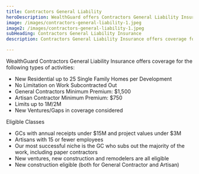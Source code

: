 ```yaml
---
title: Contractors General Liability
heroDescription: WealthGuard offers Contractors General Liability Insurance. 
image: /images/contractors-general-liability-1.jpeg
image2: /images/contractors-general-liability-1.jpeg
subHeading: Contractors General Liability Insurance
description: Contractors General Liability Insurance offers coverage for the small general contractor and artisan performing either commercial or residential work.

---
```

<!-- Markdown generator - https://jaspervdj.be/lorem-markdownum/ -->

WealthGuard Contractors General Liability Insurance offers coverage for the following types of activities:

- New Residential up to 25 Single Family Homes per Development
- No Limitation on Work Subcontracted Out
- General Contractors Minimum Premium: $1,500
- Artisan Contractor Minimum Premium: $750
- Limits up to $1M/$2M
- New Ventures/Gaps in coverage considered

Eligible Classes

- GCs with annual receipts under $15M and project values under $3M
- Artisans with 15 or fewer employees
- Our most successful niche is the GC who subs out the majority of the work, including paper contractors
- New ventures, new construction and remodelers are all eligible
- New construction eligible (both for General Contractor and Artisan)